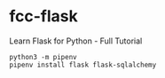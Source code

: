 # fcc-flask
Learn Flask for Python - Full Tutorial


```
python3 -m pipenv
pipenv install flask flask-sqlalchemy
```